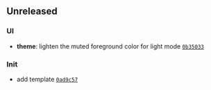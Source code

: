 ## Unreleased

### UI

- **theme**: lighten the muted foreground color for light mode <code>[0b35033](https://github.com/Norviah/portfolio/commit/0b35033eeb0b429df90778040b9e4c7b859c1ae6)</code>

### Init

- add template <code>[0ad9c57](https://github.com/Norviah/portfolio/commit/0ad9c575ba3e07de2d8c78b54b27ca43f8e7c657)</code>